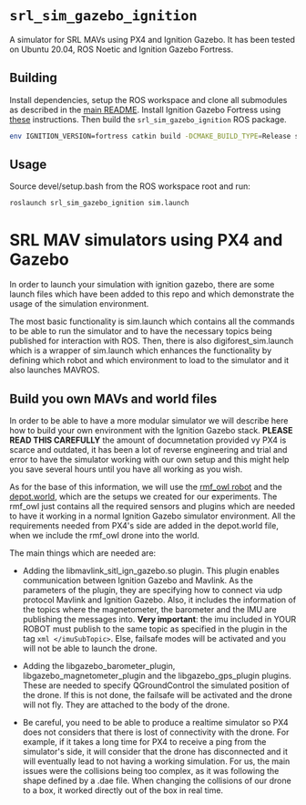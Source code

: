 # `srl_sim_gazebo_ignition`

A simulator for SRL MAVs using PX4 and Ignition Gazebo. It has been tested on
Ubuntu 20.04, ROS Noetic and Ignition Gazebo Fortress.


## Building

Install dependencies, setup the ROS workspace and clone all submodules as
described in the [main README](../README.md). Install Ignition Gazebo Fortress
using [these](https://gazebosim.org/docs/fortress/install) instructions. Then
build the `srl_sim_gazebo_ignition` ROS package.

``` sh
env IGNITION_VERSION=fortress catkin build -DCMAKE_BUILD_TYPE=Release srl_sim_gazebo_ignition ros_ign digiforest_simulation
```


## Usage

Source devel/setup.bash from the ROS workspace root and run:

``` sh
roslaunch srl_sim_gazebo_ignition sim.launch
```

# SRL MAV simulators using PX4 and Gazebo

In order to launch your simulation with ignition gazebo, there are some launch files which have been added to this repo and which demonstrate the usage of the simulation environment. 

The most basic functionality is sim.launch which contains all the commands to be able to run the simulator and to have the necessary topics being published for interaction with ROS. Then, there is also digiforest_sim.launch which is a wrapper of sim.launch which enhances the functionality by defining which robot and which environment to load to the simulator and it also launches MAVROS.

## Build you own MAVs and world files

In order to be able to have a more modular simulator we will describe here how to build your own environment with the Ignition Gazebo stack. **PLEASE READ THIS CAREFULLY** the amount of documnetation provided vy PX4 is scarce and outdated, it has been a lot of reverse engineering and trial and error to have the simulator working with our own setup and this might help you save several hours until you have all working as you wish.

As for the base of this information, we will use the [rmf_owl robot](../PX4-Autopilot/Tools/simulation-ignition/models/rmf_owl/model.sdf) and the [depot.world](../PX4-Autopilot/Tools/simulation-ignition/worlds/depot.world), which are the setups we created for our experiments. The rmf_owl just contains all the required sensors and plugins which are needed to have it working in a normal Ignition Gazebo simulator environment. All the requirements needed from PX4's side are added in the depot.world file, when we include the rmf_owl drone into the world. 

The main things which are needed are: 

* Adding the libmavlink_sitl_ign_gazebo.so plugin. This plugin enables communication between Ignition Gazebo and Mavlink. As the parameters of the plugin, they are specifying how to connect via udp protocol Mavlink and Ignition Gazebo. Also, it includes the information of the topics where the magnetometer, the barometer and the IMU are publishing the messages into. **Very important**: the imu included in YOUR ROBOT must publish to the same topic as specified in the plugin in the tag ```xml </imuSubTopic>```. Else, failsafe modes will be activated and you will not be able to launch the drone. 

* Adding the libgazebo_barometer_plugin, libgazebo_magnetometer_plugin and the libgazebo_gps_plugin plugins. These are needed to specify QGroundControl the simulated position of the drone. If this is not done, the failsafe will be activated and the drone will not fly. They are attached to the body of the drone. 

* Be careful, you need to be able to produce a realtime simulator so PX4 does not considers that there is lost of connectivity with the drone. For example, if it takes a long time for PX4 to receive a ping from the simulator's side, it will consider that the drone has disconnected and it will eventually lead to not having a working simulation. For us, the main issues were the collisions being too complex, as it was following the shape defined by a .dae file. When changing the collisions of our drone to a box, it worked directly out of the box in real time. 
